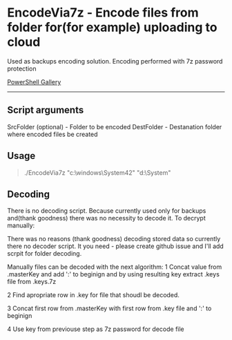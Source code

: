 # EncodeVia7z -  Encode files from folder for(for example) uploading to cloud

Used as backups encoding solution.
Encoding performed with 7z password protection

[PowerShell Gallery](https://www.powershellgallery.com/packages/FolderEncoder/1.0.0)

---------------------

## Script arguments

  SrcFolder (optional) - Folder to be encoded
  DestFolder - Destanation folder where encoded files be created

## Usage

>./EncodeVia7z "c:\windows\System42" "d:\System\"

## Decoding

There is no decoding script. Because currently used only for backups and(thank goodness) there was no necessity to decode it.
To decrypt manually:

There was no reasons (thank goodness) decoding stored data so currently there no decoder script.
It you need - please create github issue and I'll add scrpit for folder decoding.

Manually files can be decoded with the next algorithm:
1 Concat value from .masterKey and add ':' to beginign and by using resulting key extract .keys file from .keys.7z

2 Find apropriate row in .key for file that shoudl be decoded.

3 Concat first row from .masterKey with first row from .key file and ':' to beginign

4 Use key from previouse step as 7z password for decode file